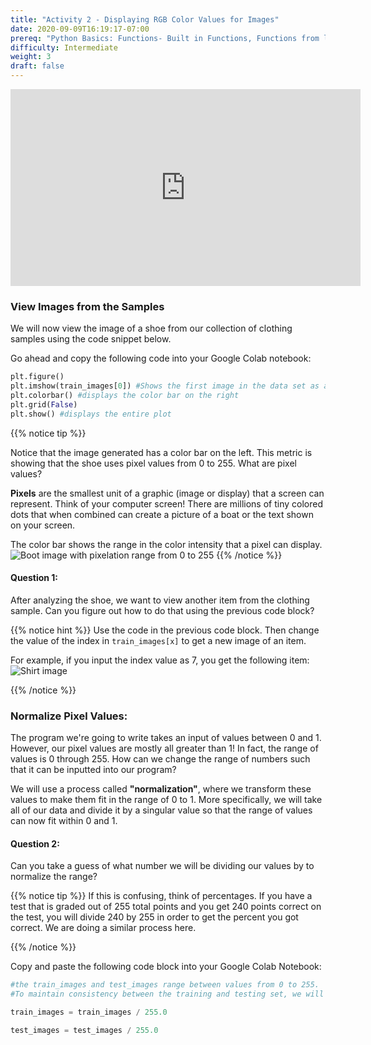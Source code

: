 ```yaml
---
title: "Activity 2 - Displaying RGB Color Values for Images"
date: 2020-09-09T16:19:17-07:00
prereq: "Python Basics: Functions- Built in Functions, Functions from libraries; Data Types- Strings, Numbers, Reading from Console; Data Structures- Lists"
difficulty: Intermediate
weight: 3
draft: false
---
```


<iframe width="560" height="315" src="https://www.youtube.com/embed/bMr1c4a7dXQ" frameborder="0" allow="accelerometer; autoplay; encrypted-media; gyroscope; picture-in-picture" allowfullscreen></iframe>

### View Images from the Samples  

We will now view the image of a shoe from our collection of clothing samples using the code snippet below.

Go ahead and copy the following code into your Google Colab notebook:

```python
plt.figure()
plt.imshow(train_images[0]) #Shows the first image in the data set as a plot or different colored pixels
plt.colorbar() #displays the color bar on the right
plt.grid(False)
plt.show() #displays the entire plot
```

{{% notice tip %}}

Notice that the image generated has a color bar on the left. This metric is showing that the shoe uses pixel values from 0 to 255. What are pixel values? 

**Pixels** are the smallest unit of a graphic (image or display) that a screen can represent. Think of your computer screen! There are millions of tiny colored dots that when combined can create a picture of a boat or the text shown on your screen. 

The color bar shows the range in the color intensity that a pixel can display. 
![Boot image with pixelation range from 0 to 255](../media/a2q1.png)
{{% /notice %}}

#### Question 1:
After analyzing the shoe, we want to view another item from the clothing sample. Can you figure out how to do that using the previous code block? 

{{% notice hint %}}
Use the code in the previous code block. Then change the value of the index in `train_images[x]` to get a new image of an item.   

For example, if you input the index value as 7, you get the following item:
![Shirt image](../media/a2progress2.png)

{{% /notice %}}

### Normalize Pixel Values:

The program we're going to write takes an input of values between 0 and 1. However, our pixel values are mostly all greater than 1! In fact, the range of values is 0 through 255. How can we change the range of numbers such that it can be inputted into our program? 

We will use a process called **"normalization"**, where we transform these values to make them fit in the range of 0 to 1. More specifically, we will take all of our data and divide it by a singular value so that the range of values can now fit within 0 and 1. 

#### Question 2: 
Can you take a guess of what number we will be dividing our values by to normalize the range? 

{{% notice tip %}}
If this is confusing, think of percentages. If you have a test that is graded out of 255 total points and you get 240 points correct on the test, you will divide 240 by 255 in order to get the percent you got correct. We are doing a similar process here. 

{{% /notice %}}

Copy and paste the following code block into your Google Colab Notebook:

```python
#the train_images and test_images range between values from 0 to 255. 
#To maintain consistency between the training and testing set, we will divide train_images and test_images by 255

train_images = train_images / 255.0 

test_images = test_images / 255.0
```